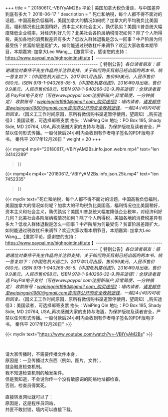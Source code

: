+++
title = " 20180617_-VBIYyAM2Bs 平论 | 美国加拿大税负漫谈，与中国差异到底有多大？ 2018-06-17 "
description = " 死亡和纳税，每个人都不得不面对的话题，中国高税负低福利，美国加拿大的情况如何呢？加拿大的平均税负比美国高，福利情况也比美国稍好，资本主义和社会主义，孰优孰劣？美国川普总统大幅度降低企业税率，对经济利好几何？北美社会各阶层纳税情况如何？除了个人所得税，美加各地的消费税差异有多大？低收入群体退税是怎么一回事？中产阶层为何最受伤？贫富阶层差距扩大，如何能通过税收杠杆来调节？欢迎大家收看本期节目，本期嘉宾: 加拿大Leo Wang__【激赏平论，感谢您的支持：https://www.paypal.me/highpointinstitute 】_-------------------------------------------------------------------------------_【 特别公告】_各位读者朋友：_感谢诸位对秦伟平先生作品的关注和支持。_关于如何购买目前已经出版的两本书，统一答复如下：_《中国危机大逃亡》，2017年11月出版，售价99美元，人民币售价680元，ISBN 978-1-940266-85-5._《中国危机路线图》，2016年9月出版，售价9.9美元，人民币售价68元，ISBN 978-1-940266-32-9._购买途径1：全球读者首选 PayPal电子支付_（可在www.paypal.com注册新账户,非常简便，一分钟搞定）     收款账号：weipingqin1980@gmail.com_购买途径2：墙内读者，请发邮件至weipingqin1980@gmail.com咨询非公开的安全收款途径，一般24小时内可收到回复。_（因义工工作时间原因，原所有微信购书渠道暂停使用，望周知）_购买途径3：美国读者，可选择邮寄支票     抬头：WeiPing Qin     地址：PO Box 195, Shady Side, MD 20764, USA_再次感谢大家的支持与海涵，为保护版权及读者安全，严禁以任何形式传播。一般付款后24小时内会收到有作者电子签名的PDF版电子书。     秦伟平     2017年12月28日 "
weight = 20
+++

{{< mymp4 mp4="20180617_-VBIYyAM2Bs.info.json.webm.mp4" 
text="len 34142289"
>}}

{{< mymp4x  mp4x="20180617_-VBIYyAM2Bs.info.json.25k.mp4"
text="len 7452335"
>}}


{{< mydiv text="死亡和纳税，每个人都不得不面对的话题，中国高税负低福利，美国加拿大的情况如何呢？加拿大的平均税负比美国高，福利情况也比美国稍好，资本主义和社会主义，孰优孰劣？美国川普总统大幅度降低企业税率，对经济利好几何？北美社会各阶层纳税情况如何？除了个人所得税，美加各地的消费税差异有多大？低收入群体退税是怎么一回事？中产阶层为何最受伤？贫富阶层差距扩大，如何能通过税收杠杆来调节？欢迎大家收看本期节目，本期嘉宾: 加拿大Leo Wang__【激赏平论，感谢您的支持：https://www.paypal.me/highpointinstitute 】_-------------------------------------------------------------------------------_【 特别公告】_各位读者朋友：_感谢诸位对秦伟平先生作品的关注和支持。_关于如何购买目前已经出版的两本书，统一答复如下：_《中国危机大逃亡》，2017年11月出版，售价99美元，人民币售价680元，ISBN 978-1-940266-85-5._《中国危机路线图》，2016年9月出版，售价9.9美元，人民币售价68元，ISBN 978-1-940266-32-9._购买途径1：全球读者首选 PayPal电子支付_（可在www.paypal.com注册新账户,非常简便，一分钟搞定）     收款账号：weipingqin1980@gmail.com_购买途径2：墙内读者，请发邮件至weipingqin1980@gmail.com咨询非公开的安全收款途径，一般24小时内可收到回复。_（因义工工作时间原因，原所有微信购书渠道暂停使用，望周知）_购买途径3：美国读者，可选择邮寄支票     抬头：WeiPing Qin     地址：PO Box 195, Shady Side, MD 20764, USA_再次感谢大家的支持与海涵，为保护版权及读者安全，严禁以任何形式传播。一般付款后24小时内会收到有作者电子签名的PDF版电子书。     秦伟平     2017年12月28日" >}}
<br>

{{< mydiv text="https://www.youtube.com/watch?v=-VBIYyAM2Bs" >}}


<br>

请大家传播时，不需要传播文件本身，<br>
原因是：一旦传播过大东西（例如，图片，文件），<br>
就会触发检查机制。<br>
我不知道检查机制的触发条件。<br>
但是我知道，不会说你传一个没有敏感词的网络地址都检查，<br>
否则，检查员得累死。<br><br>
直接转发网址就可以了：<br>
原因是，这是程序员网站，<br>
共匪不敢封锁，墙内可以直接下载。


